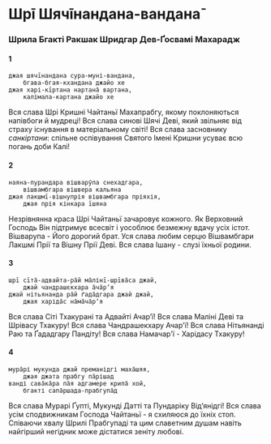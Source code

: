 # Шрī Шячīнандана-вандана̄

### Шрила Бгакті Ракшак Шридгар Дев-Ґосвамі Махарадж 

#### 1

    джая шячīнандана сура-муні-вандана,
        бгава-бгая-кхандана джайо хе
    джая харі-кīртана нартана̄ вартана,
        калімала-картана джайо хе

Вся слава Шрі Кришні Чайтаньї Махапрабгу, якому поклоняються напівбоги й мудреці! Вся слава синові Шячі Деві, який звільняє від страху існування в матеріальному світі! Вся слава засновнику *санкіртани*: спільне оспівування Святого Імені Кришни усуває всю погань доби Калі!

#### 2

    наяна-пурандара вішварӯпа снехадгара,
        вішвамбгара вішвера кальяна
    джая лакшмī-вішнупрія вішвамбгара пріяхія,
        джая прія кінкара īшяна

Незрівнянна краса Шрі Чайтаньї зачаровує кожного. Як Верховний Господь Він підтримує всесвіт і уособлює безмежну вдачу усіх істот. Вішварупа - Його дорогий брат. Уся слава любим серцю Вішвамбгари Лакшмі Прії та Вішну Прії Деві. Вся слава Ішану - слузі їхньої родини.

#### 3

    шрī сīта̄-адвайта-ра̄й ма̄лінī-шрīва̄са джай,
        джай чандрашєкхара а̄ча̄рʼя
    джай нітьянанда ра̄й ґада̄дгара джай джай,
        джая харіда̄с на̄ма̄ча̄рʼя

Вся слава Сіті Тхакурані та Адвайті Ачар’ї! Вся слава Маліні Деві та Шрівасу Тхакуру! Вся слава Чандрашекхару Ачар'ї! Вся слава Нітьянанді Раю та Ґададгару Пандіту! Вся слава Намачар'ї - Харідасу Тхакуру!

#### 4

    мура̄рі мукунда джай преманідгі маха̄шяя,
        джая джата прабгу па̄рішад
    ванді сава̄ка̄ра па̄я адгамере крипа̄ хой,
        бгакті сапа̄ршада-прабгупа̄д

Вся слава Мурарі Ґупті, Мукунді Датті та Пундаріку Відʼянідгі! Вся слава усім сподвижникам Господа Чайтаньї - я схиляюся до їхніх стоп. Співаючи хвалу Шрилі Прабгупаді та цим славетним душам навіть найгірший негідник може дістатися зеніту любові.
